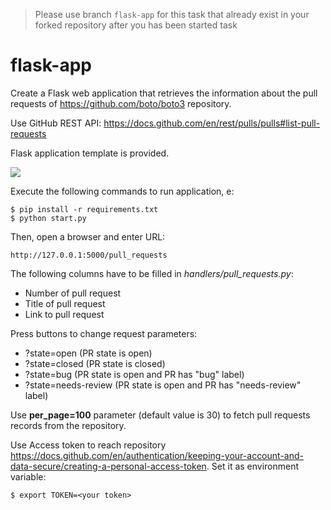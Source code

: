 >Please use branch ```flask-app``` for this task that already exist in your forked repository after you has been started task
# flask-app

Create a Flask web application that retrieves the information about the pull requests of https://github.com/boto/boto3 repository. 


Use GitHub REST API: https://docs.github.com/en/rest/pulls/pulls#list-pull-requests


Flask application template is provided.

![](https://gitlab.com/python-for-devops/flask-app/-/raw/main/app.png)

Execute the following commands to run application, e:

    $ pip install -r requirements.txt
    $ python start.py

Then, open a browser and enter URL: 

    http://127.0.0.1:5000/pull_requests

The following columns have to be filled in _handlers/pull\_requests.py_:
- Number of pull request
- Title of pull request
- Link to pull request
 
Press buttons to change request parameters:
- ?state=open (PR state is open)
- ?state=closed  (PR state is closed)
- ?state=bug (PR state is open and PR has "bug" label)
- ?state=needs-review (PR state is open and PR has "needs-review" label)

Use **per_page=100** parameter (default value is 30) to fetch pull requests records from the repository. 

Use Access token to reach repository  https://docs.github.com/en/authentication/keeping-your-account-and-data-secure/creating-a-personal-access-token. Set it as environment variable: 
        
    $ export TOKEN=<your token>

